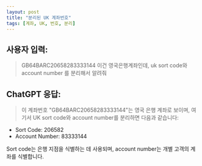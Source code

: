 ```yaml
---
layout: post
title: "분리된 UK 계좌번호"
tags: [계좌, UK, 번호, 분리]
---
```


## 사용자 입력:
> GB64BARC20658283333144 이건 영국은행계좌인데, uk sort code와 account number 를 분리해서 알려줘

## ChatGPT 응답:
> 이 계좌번호 "GB64BARC20658283333144"는 영국 은행 계좌로 보이며, 여기서 UK sort code와 account number를 분리하면 다음과 같습니다:

- Sort Code: 206582
- Account Number: 83333144

Sort code는 은행 지점을 식별하는 데 사용되며, account number는 개별 고객의 계좌를 식별합니다.


